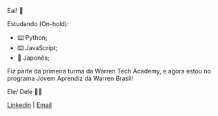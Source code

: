 Eai! 🤙

Estudando (On-hold): 
* ⌨️ Python; 
* ⌨️ JavaScript; 
* 🗾 Japonês;
           
Fiz parte da primeira turma da Warren Tech Academy, e agora estou no programa Jovem Aprendiz da Warren Brasil!

Ele/ Dele 🏳️‍🌈

[Linkedin](https://www.linkedin.com/in/paulin-marcio/) | [Email](paulin.marcio@hotmail.com)
